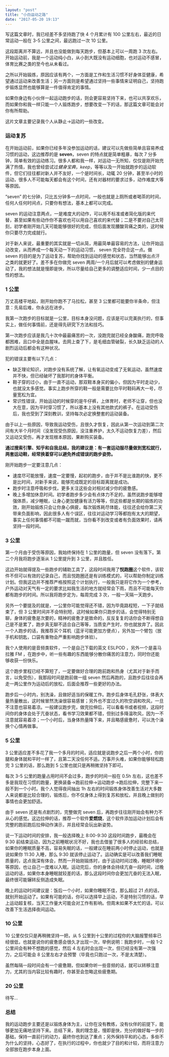 ```yaml
---
layout: "post"
title: "小白运动之路"
date: "2017-05-20 19:13"
---
```


写这篇文章时，我已经差不多坚持跑了快 4 个月累计有 100 公里左右，最近的日常运动一般在 3-5 公里之间，最远跑过一次 10 公里。

这段距离并不算远，并且也没能做到每天跑步，但基本上可以一周跑 3 次左右。开始运动前，我是一个运动纯小白，从小到大既没有运动细胞，也对运动不感冒，体育比赛之类的至今也从未看过。

之所以开始锻炼，原因应该有两个，一方面是工作和生活习惯不好身体亚健康，希望通过运动来改善生活；另一方面则是希望通过坚持一些事情来证明自己，坚持跑步锻炼显然也能够算是一件值得肯定的事情。

如果你身边有小伙伴一起运动跑步的话，则会更容易坚持下来，也可以共享欢乐，而如果你和我一样只能一个人锻炼跑步，想要改变一下的话，那这篇文章可能会对你有所帮助。

这片文章主要记录我个人从静止->运动的一些改变。

<!-- more -->

### 运动复苏

在开始运动前，如果你已经多年没参加运动的话，建议可以先做些简单且容易养成习惯的运动，这边推荐的是 **seven**，seven 的特点就是简单粗暴，每次 7 分多钟，简单有效的运动练习。很多人都和我一样，对运动一无所知，仅仅是刚开始充满了热情，我也曾经尝试过*健身宝典*，*keep*，等等以及一开始就跑步的运动软件，但它们往往都对新人并不友好，一个是时间长，动辄 20 分钟，甚至半小时的运动，很多人不可能每天都会有这个时间，还有对器材的要求过多，动作难度大等等原因。

“seven” 的七分钟，只比五分钟多一点时间，一般也就是上厕所或者喝茶的时间，任何人任何时间点，只要你有想法，基本上都可以完成。

seven 的运动注意两点，一是难度大的动作，可以用不标准或者简化版的来代替，甚至如果有些动作你不喜欢也可以用自己喜欢的来代替；二是不要对自己太苛刻，初学者刚开始几天可能能够很好的完成，但后面发现腰酸背痛之类的，这时候你只要尽力完成就行。

对于新人来说，最重要的其实就是一切从简，用最简单最容易的方法，让你开始运动改变，从而养成一个每天动一下的运动习惯， seven 完全符合这一点。做 seven 的目的是为了运动复苏，帮助你找到运动的感觉和状态，当然能够出点汗之类的就更好了。差不多在你做完 seven 两周/一个月后就可以考虑做别的健身运动了，我的想法就是慢即是快，所以尽量给自己更多的调整适应时间，少一点目的性的想法。

### 1 公里

万丈高楼平地起，刚开始你跑不了马拉松，甚至 3 公里都可能要你半条命，但注意：先易后难，你永远在进步。

我第一次跑步的目标就是一公里，目标本身没问题，应该是可以完美执行的，但事实上，做任何事情前，还是得先研究下方法和技巧。

第一次跑步应该是我几十次中最最痛苦的一次，没跑完就已经全身酸痛，跑完呼吸都困难，且口中全是血腥味。去网上查了下，是毛细血管破裂，长久缺乏运动的人剧烈运动后都会有这种状况。

犯的错误主要有以下几点：
- 缺乏理论知识，对跑步没有系统了解，让有氧运动变成了无氧运动，虽然速度并不快，但已经破坏了我那时的身体平衡。
- 鞋子穿的过小，由于一直不运动，那双鞋本身买的偏小，但因为平时走动少，也就没太多感觉。事实上跑步所穿的鞋一般是需要比你平时鞋码再大一号，尽量宽松为宜。
- 常识性错误，开始运动的时候穿的是牛仔裤，上体育时，老师不让穿，但也没大在意，因为平时穿习惯了，所以基本上没有其他款式的裤子。在运动受伤后，我也受到了深刻教训，坚持每次必定换整套的运动装备。

由于以上一些原因，导致我运动受伤，且很久才恢复，因此从第一次运动到第二次间有大半个月时间（没发现受伤原因，没注重养护，太久不运动恢复力差），然后又运动又受伤，再才发现根本原因，果断购买装备。

**通过搜索引擎、知乎和自我总结，我的建议是：有一套运动服尽量做到宽松就行，两套运动鞋，经常换着穿可以避免养成错误的跑步姿势。**

刚开始跑步一定要注意几点：

- 速度尽可能放慢，速度一定要慢，起初的跑步，由于并不是比谁跑的快，更不是比时间，对新手来说，能够完成既定的目标距离就是成功。
- 跑步时注意呼吸和步伐，更多关注这些会对相对减少你的疲惫感。
- 晚上多增加休息时间。初学者跑步多少会有点体力不足的，虽然说跑步能够增强体质，减少睡眠，让身心更加健康有活力等等，但这些都是长期的锻炼的功效，刚开始锻炼只会让你身心俱疲，每次锻炼耗尽体能，往往还会给你第二天带来负面影响，因此很多人有个误区，往往对运动学习等都抱有太大的期望，事实上任何事情都不可能一蹴而就，当你看不到改变或者有负面效果时，请再坚持一段时间。

### 3 公里

第一个月由于受伤等原因，我始终保持在 1 公里的跑量，但 seven 没有落下。第二个月我将跑步逐渐从 1 公里提升到 3 公里，并且胜任。

这边开始就得提及一些跑步的辅助工具了，这段时间我用了**悦跑圈**这个软件，该软件不但可以有效的记录自己，而且悦跑圈还是有训练模式的，可以帮助你制定训练计划。但我这边并不推荐严格按照这个计划执行，一般我只是将它作为一个参考，户外运动对天气有一定的要求比如我生活的地方就经常会下雨，而且不可能每天你都有跑步的时间。所以我将跑步定为，每周完成 3 次，一般一天隔一天跑步。

另外一个要提及的就是，一公里你可能觉得还不错，因为毕竟路程短，一下子就结束了，但 3 公里时间并不会特别短，这时候如果你只跑步的话，会觉得特别无聊，身体的疲惫是次要的，精神的疲惫才是致命的，反反复复的话你会不断得想自己是不是累了，跑步真无聊不适合自己等等，当质变产生时，你也就放弃了。因此一个人跑步的话，我推荐买个耳机（蓝牙可能更加方便点），另外加一个臂包（放手机和钥匙，口袋有重物会严重影响跑步体验）。

我个人使用的是音频类软件，一个是自己下载的英文 ESLPOD ，另外一个是喜马拉雅 FM ，在跑步中，听一些有趣的东西能够分散你痛苦的注意力，同时你还能够收获一份快乐。

这个跑步里程已经不算短了，一定要做好合理的跑前跑和热身（尤其对于新手而言，以免受伤），我那段时间是跑前做一组 seven 然后再跑的，且跑步后往往会再走一两公里作为运动后的放松，后面会推荐一些更好的办法。

跑步后一小时内，别洗澡，且做好适当的保暖工作。跑步后身体毛孔舒张，体表大量热量散出，这时候冒然洗澡很容易感冒；另外也不宜过久的吹空调和吹风，一旦不注意也容易着凉。一般建议跑步完，做完拉伸后，可以看看书或者视频，这段时间你的身体会处于亢奋状态，看书学习效果都不错，但别过多降温吹风，因为一不注意就容易着凉；一个小时后，当身体热量降下来，并且略感疲惫时，可以洗个澡换个心情再做事。

### 5 公里

3 公里适应差不多花了我一个多月的时间，适应就是说跑步之后一两个小时，你的腿和身体就和平时一样了，且第二天没任何不适。万事开头难，如果你能够轻松跑完 3 公里的话，那么跑到 5 公里也就只是再稍微坚持下即可。

每次 3-5 公里的跑量占用时间不会过多，跑步的时间一般在 0.5h 左右，这也差不多是我现在习惯的跑量，更换装备->跑前拉伸->运动跑步->跑后拉伸，完整下来一般不到一个小时。我个人觉得夜间抽出 1h 左右的时间锻炼身体改善生活对大多数人来说都是比较合理的，锻炼后，你不仅身体上得到复苏和放松，并且晚上做别的事情也会更加舒适。

由于 seven 还是有点剧烈的，完整做完 seven 后，再跑步往往刚开始会有种力不从心的感觉。这边拉伸的话，推荐一个软件**爱燃烧**，这个软件添加运动计划后会有完整的跑前跑后拉伸动作演示，并且经常会玩出新姿势。

说一下运动时间的安排，我一般选择晚上 8:00-9:30 这段时间跑步，最晚会在 9:30 前结束运动，因为之前睡眠状况不好，我也去借鉴了很多人的经验和总结，如果你的睡眠质量不高，容易失眠的话，一般建议在睡前两小时停止运动，也就是说如果你 11:30 入睡，那么 9:30 就该停止运动了。运动确实是可以改善我们睡眠质量的，这点我深有体会，然而一开始刚锻炼时，由于运动时间过晚，睡眠环境吵等原因，也让自己一度难以入眠。运动完后，你的身体会持续亢奋一段时间，过晚运动的话，如果你本身睡眠就较差的话，那么这段时间你会更加亢奋的无法入眠，最终很可能辗转反侧造成失眠。

晚上的运动时间建议是：饭后一个小时，如果你睡眠不佳，那么超过 21 点的话，就别开始运动了。如果有可能的话，你可以选择早上运动，不是特别习惯的话，早上运动超复核，当天工作量大可能会对工作有影响。但周末如果不太忙的话，可以改善下生活选择夜间运动。

### 10 公里

10 公里仅仅只是再稍微坚持一把，从 5 公里到十公里的过程你的大脑报警频率已经很低，也就是说你的疲惫感会很久才出现一次，举例说明：我跑步时，一般 1-2 公里间会有种不想跑的感觉，然后 4 左右时会出现一次，但已经没有第一次强力，之后可能会 8 公里左右才会预警（毕竟也只跑过一次，不是太清楚）。

虽然每隔一段时间会有一个疲惫期，但如果你听一些音频的话，就可以转移注意力，尤其的当内容比较有趣时，你甚至会忽略这些疲惫期。

### 20 公里

待写...

### 总结

我的运动跑步主要还是以锻炼身体为主，让你在没有教练，没有伙伴的前提下，能够更加无痛地坚持下来。总结下来，我的理念是，慢即是快，充分的做好每一步的基础，保持一直前行的动力，最终你也到达了重点；另外保持平和的心态，多些不为什么的坚持，心态好了，在执行的过程中，你也就少了目的和计较，而将注意力全部放在跑步本身上面。
